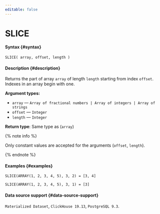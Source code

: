 ```yaml
---
editable: false
---
```


# SLICE



#### Syntax {#syntax}


```
SLICE( array, offset, length )
```

#### Description {#description}
Returns the part of array `array` of length `length` starting from index `offset`. Indexes in an array begin with one.

**Argument types:**
- `array` — `Array of fractional numbers | Array of integers | Array of strings`
- `offset` — `Integer`
- `length` — `Integer`


**Return type**: Same type as (`array`)

{% note info %}

Only constant values are accepted for the arguments (`offset`, `length`).

{% endnote %}


#### Examples {#examples}

```
SLICE(ARRAY(1, 2, 3, 4, 5), 3, 2) = [3, 4]
```

```
SLICE(ARRAY(1, 2, 3, 4, 5), 3, 1) = [3]
```


#### Data source support {#data-source-support}

`Materialized Dataset`, `ClickHouse 19.13`, `PostgreSQL 9.3`.
